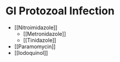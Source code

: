 # GI Protozoal Infection
- [[Nitroimidazole]]
	- [[Metronidazole]]
	- [[Tinidazole]]
- [[Paramomycin]]
- [[Iodoquinol]]

